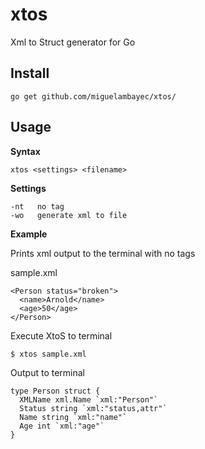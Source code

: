 # xtos
Xml to Struct generator for Go


## Install
`go get github.com/miguelambayec/xtos/`


## Usage


**Syntax**

`xtos <settings> <filename>`


**Settings**
```
-nt   no tag
-wo   generate xml to file
```

**Example**


Prints xml output to the terminal with no tags


sample.xml

```
<Person status="broken">
  <name>Arnold</name>
  <age>50</age>
</Person>
```

Execute XtoS to terminal

`$ xtos sample.xml`


Output to terminal

```
type Person struct {
  XMLName xml.Name `xml:"Person"`
  Status string `xml:"status,attr"`
  Name string `xml:"name"`
  Age int `xml:"age"`
}
```


